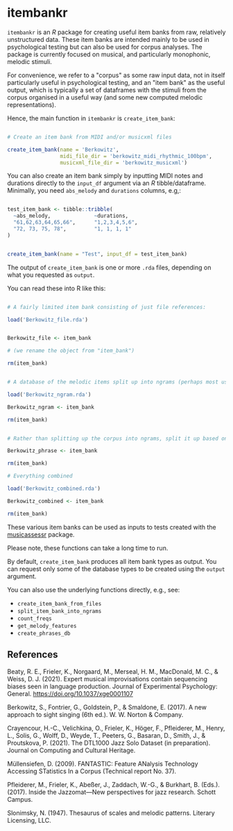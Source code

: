 # itembankr

`itembankr` is an *R* package for creating useful item banks from raw, relatively unstructured data. These item banks are intended mainly to be used in psychological testing but can also be used for corpus analyses. The package is currently focused on musical, and particularly monophonic, melodic stimuli.

For convenience, we refer to a "corpus" as some raw input data, not in itself particularly useful in psychological testing, and an "item bank" as the useful output, which is typically a set of dataframes with the stimuli from the corpus organised in a useful way (and some new computed melodic representations).

Hence, the main function in `itembankr` is `create_item_bank`:

```r

# Create an item bank from MIDI and/or musicxml files

create_item_bank(name = 'Berkowitz',
                 midi_file_dir = 'berkowitz_midi_rhythmic_100bpm',
                 musicxml_file_dir = 'berkowitz_musicxml')
```

You can also create an item bank simply by inputting MIDI notes and durations directly to the `input_df` argument via an *R* tibble/dataframe. Minimally, you need `abs_melody` and `durations` columns, e.g,:


```r

test_item_bank <- tibble::tribble(
  ~abs_melody,              ~durations,
  "61,62,63,64,65,66",      "1,2,3,4,5,6",
  "72, 73, 75, 78",         "1, 1, 1, 1"
)


create_item_bank(name = "Test", input_df = test_item_bank)

```

The output of `create_item_bank` is one or more `.rda` files, depending on what you requested as `output`.

You can read these into R like this:

```r

# A fairly limited item bank consisting of just file references:

load('Berkowitz_file.rda')


Berkowitz_file <- item_bank

# (we rename the object from "item_bank")

rm(item_bank)


# A database of the melodic items split up into ngrams (perhaps most useful for arrhythmic usage)

load('Berkowitz_ngram.rda')

Berkowitz_ngram <- item_bank

rm(item_bank)


# Rather than splitting up the corpus into ngrams, split it up based on (a rather crude approximation of) phrase boundaries. This is perhaps more useful for rhythmic usage.

Berkowitz_phrase <- item_bank

rm(item_bank)

# Everything combined

load('Berkowitz_combined.rda')

Berkowitz_combined <- item_bank

rm(item_bank)

```


These various item banks can be used as inputs to tests created with the [musicassessr](https://github.com/syntheso/musicassessr) package.

Please note, these functions can take a long time to run.

By default, `create_item_bank` produces all item bank types as output. You can request only some of the database types to be created using the `output` argument.

You can also use the underlying functions directly, e.g., see: 

- `create_item_bank_from_files`
- `split_item_bank_into_ngrams`
- `count_freqs`
- `get_melody_features`
- `create_phrases_db`


## References

Beaty, R. E., Frieler, K., Norgaard, M., Merseal, H. M., MacDonald, M. C., & Weiss, D. J. (2021). Expert musical improvisations contain sequencing biases seen in language production. Journal of Experimental Psychology: General. https://doi.org/10.1037/xge0001107

Berkowitz, S., Fontrier, G., Goldstein, P., & Smaldone, E. (2017). A new approach to sight singing (6th ed.). W. W. Norton & Company.

Crayencour, H.-C., Velichkina, O., Frieler, K., Höger, F., Pfleiderer, M., Henry, L., Solis, G., Wolff, D., Weyde, T., Peeters, G., Basaran, D., Smith, J., & Proutskova, P. (2021). The DTL1000 Jazz Solo Dataset (in preparation). Journal on Computing and Cultural Heritage.

Müllensiefen, D. (2009). FANTASTIC: Feature ANalysis Technology Accessing STatistics In a Corpus (Technical report No. 37).

Pfleiderer, M., Frieler, K., Abeßer, J., Zaddach, W.-G., & Burkhart, B. (Eds.). (2017). Inside the Jazzomat—New perspectives for jazz research. Schott Campus.

Slonimsky, N. (1947). Thesaurus of scales and melodic patterns. Literary Licensing, LLC.


